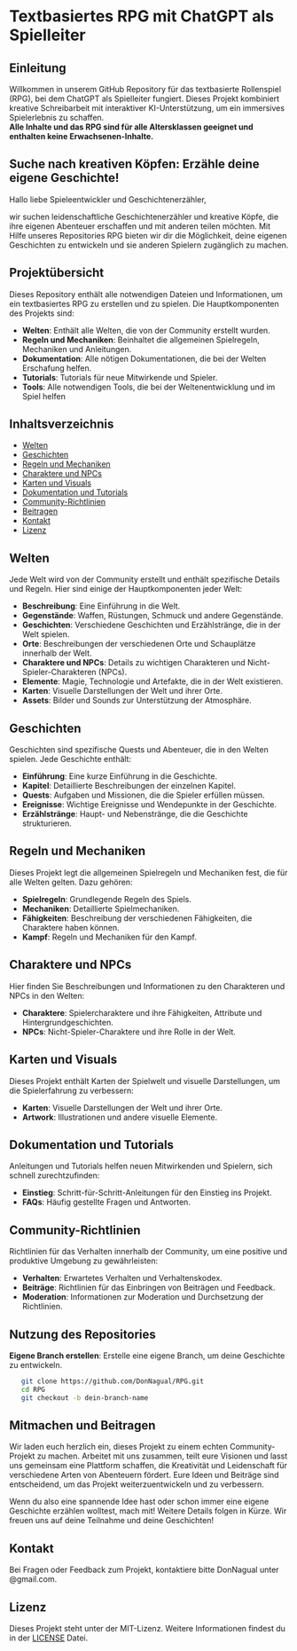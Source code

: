 # Textbasiertes RPG mit ChatGPT als Spielleiter

## Einleitung

Willkommen in unserem GitHub Repository für das textbasierte Rollenspiel (RPG), bei dem ChatGPT als Spielleiter fungiert. Dieses Projekt kombiniert kreative Schreibarbeit mit interaktiver KI-Unterstützung, um ein immersives Spielerlebnis zu schaffen.<br> 
**Alle Inhalte und das RPG sind für alle Altersklassen geeignet und enthalten keine Erwachsenen-Inhalte.**

## Suche nach kreativen Köpfen: Erzähle deine eigene Geschichte!

Hallo liebe Spieleentwickler und Geschichtenerzähler,

wir suchen leidenschaftliche Geschichtenerzähler und kreative Köpfe, die ihre eigenen Abenteuer erschaffen und mit anderen teilen möchten. Mit Hilfe unseres Repositories RPG bieten wir dir die Möglichkeit, deine eigenen Geschichten zu entwickeln und sie anderen Spielern zugänglich zu machen.

## Projektübersicht

Dieses Repository enthält alle notwendigen Dateien und Informationen, um ein textbasiertes RPG zu erstellen und zu spielen. Die Hauptkomponenten des Projekts sind:

- **Welten**: Enthält alle Welten, die von der Community erstellt wurden.
- **Regeln und Mechaniken**: Beinhaltet die allgemeinen Spielregeln, Mechaniken und Anleitungen.
- **Dokumentation**: Alle nötigen Dokumentationen, die bei der Welten Erschafung helfen.
- **Tutorials**: Tutorials für neue Mitwirkende und Spieler.
- **Tools**: Alle notwendigen Tools, die bei der Weltenentwicklung und im Spiel helfen

## Inhaltsverzeichnis

- [Welten](#welten)
- [Geschichten](#geschichten)
- [Regeln und Mechaniken](#regeln-und-mechaniken)
- [Charaktere und NPCs](#charaktere-und-npcs)
- [Karten und Visuals](#karten-und-visuals)
- [Dokumentation und Tutorials](#dokumentation-und-tutorials)
- [Community-Richtlinien](#community-richtlinien)
- [Beitragen](#beitragen)
- [Kontakt](#kontakt)
- [Lizenz](#lizenz)

## Welten

Jede Welt wird von der Community erstellt und enthält spezifische Details und Regeln. Hier sind einige der Hauptkomponenten jeder Welt:
- **Beschreibung**: Eine Einführung in die Welt.
- **Gegenstände**: Waffen, Rüstungen, Schmuck und andere Gegenstände.
- **Geschichten**: Verschiedene Geschichten und Erzählstränge, die in der Welt spielen.
- **Orte**: Beschreibungen der verschiedenen Orte und Schauplätze innerhalb der Welt.
- **Charaktere und NPCs**: Details zu wichtigen Charakteren und Nicht-Spieler-Charakteren (NPCs).
- **Elemente**: Magie, Technologie und Artefakte, die in der Welt existieren.
- **Karten**: Visuelle Darstellungen der Welt und ihrer Orte.
- **Assets**: Bilder und Sounds zur Unterstützung der Atmosphäre.

## Geschichten

Geschichten sind spezifische Quests und Abenteuer, die in den Welten spielen. Jede Geschichte enthält:
- **Einführung**: Eine kurze Einführung in die Geschichte.
- **Kapitel**: Detaillierte Beschreibungen der einzelnen Kapitel.
- **Quests**: Aufgaben und Missionen, die die Spieler erfüllen müssen.
- **Ereignisse**: Wichtige Ereignisse und Wendepunkte in der Geschichte.
- **Erzählstränge**: Haupt- und Nebenstränge, die die Geschichte strukturieren.

## Regeln und Mechaniken

Dieses Projekt legt die allgemeinen Spielregeln und Mechaniken fest, die für alle Welten gelten. Dazu gehören:
- **Spielregeln**: Grundlegende Regeln des Spiels.
- **Mechaniken**: Detaillierte Spielmechaniken.
- **Fähigkeiten**: Beschreibung der verschiedenen Fähigkeiten, die Charaktere haben können.
- **Kampf**: Regeln und Mechaniken für den Kampf.

## Charaktere und NPCs

Hier finden Sie Beschreibungen und Informationen zu den Charakteren und NPCs in den Welten:
- **Charaktere**: Spielercharaktere und ihre Fähigkeiten, Attribute und Hintergrundgeschichten.
- **NPCs**: Nicht-Spieler-Charaktere und ihre Rolle in der Welt.

## Karten und Visuals

Dieses Projekt enthält Karten der Spielwelt und visuelle Darstellungen, um die Spielerfahrung zu verbessern:
- **Karten**: Visuelle Darstellungen der Welt und ihrer Orte.
- **Artwork**: Illustrationen und andere visuelle Elemente.

## Dokumentation und Tutorials

Anleitungen und Tutorials helfen neuen Mitwirkenden und Spielern, sich schnell zurechtzufinden:
- **Einstieg**: Schritt-für-Schritt-Anleitungen für den Einstieg ins Projekt.
- **FAQs**: Häufig gestellte Fragen und Antworten.

## Community-Richtlinien

Richtlinien für das Verhalten innerhalb der Community, um eine positive und produktive Umgebung zu gewährleisten:
- **Verhalten**: Erwartetes Verhalten und Verhaltenskodex.
- **Beiträge**: Richtlinien für das Einbringen von Beiträgen und Feedback.
- **Moderation**: Informationen zur Moderation und Durchsetzung der Richtlinien.

## Nutzung des Repositories

**Eigene Branch erstellen**: Erstelle eine eigene Branch, um deine Geschichte zu entwickeln.

```bash
   git clone https://github.com/DonNagual/RPG.git
   cd RPG
   git checkout -b dein-branch-name
```

## Mitmachen und Beitragen

Wir laden euch herzlich ein, dieses Projekt zu einem echten Community-Projekt zu machen. Arbeitet mit uns zusammen, teilt eure Visionen und lasst uns gemeinsam eine Plattform schaffen, die Kreativität und Leidenschaft für verschiedene Arten von Abenteuern fördert. Eure Ideen und Beiträge sind entscheidend, um das Projekt weiterzuentwickeln und zu verbessern.

Wenn du also eine spannende Idee hast oder schon immer eine eigene Geschichte erzählen wolltest, mach mit! Weitere Details folgen in Kürze. Wir freuen uns auf deine Teilnahme und deine Geschichten!

## Kontakt

Bei Fragen oder Feedback zum Projekt, kontaktiere bitte DonNagual unter @gmail.com.

## Lizenz

Dieses Projekt steht unter der MIT-Lizenz. Weitere Informationen findest du in der [LICENSE](LICENSE.md) Datei.

